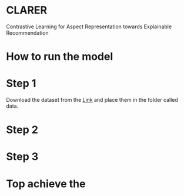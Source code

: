 # CLARER

Contrastive Learning for Aspect Representation towards Explainable Recommendation

# How to run the model

# Step 1

Download the dataset from the [Link](https://drive.google.com/drive/folders/1yB-EFuApAOJ0RzTI0VfZ0pignytguU0_) and place them in the folder called data.

# Step 2

# Step 3

# Top achieve the
